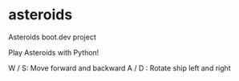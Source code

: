 # asteroids
Asteroids boot.dev project

Play Asteroids with Python!

W / S: Move forward and backward
A / D : Rotate ship left and right